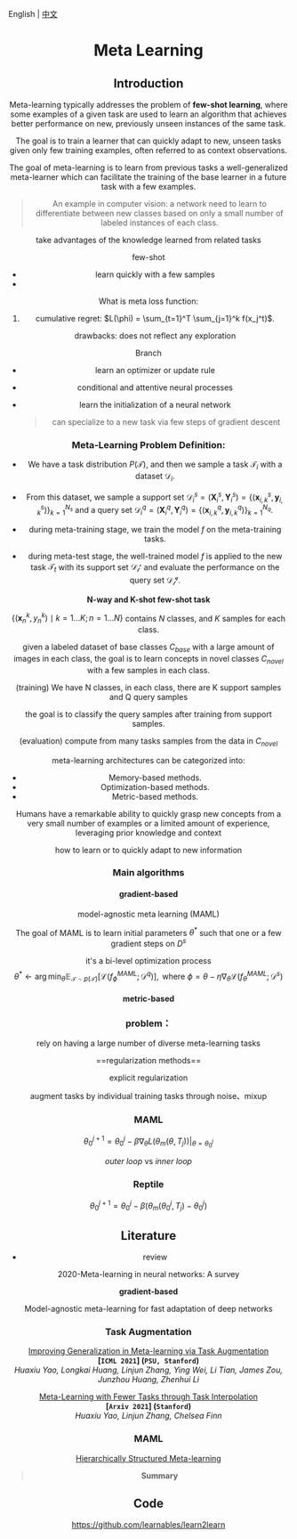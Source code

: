 English | [中文](./README.zh-CN.md)

<h1 align="center">Meta Learning</h1>
<div align="center">

## Introduction

Meta-learning typically addresses the problem of **few-shot learning**, where some examples of a given task are used to learn an algorithm that achieves better performance on new, previously unseen instances of the same task.

The goal is to train a learner that can quickly adapt to new, unseen tasks given only few training examples, often referred to as context observations.

The goal of meta-learning is to learn from previous tasks a well-generalized meta-learner which can facilitate the training of the base learner in a future task with a few examples.

> An example in computer vision: a network need to learn to differentiate between new classes based on only a small number of labeled instances of each class.



take advantages of the knowledge learned from related tasks

few-shot



- learn quickly with a few samples
- 



What is meta loss function:

1. cumulative regret: $L(\phi) = \sum_{t=1}^T \sum_{j=1}^k f(x_j^t)$.

   drawbacks: does not reflect any exploration

   

Branch

- learn an optimizer or update rule

- conditional and attentive neural processes

- learn the initialization of a neural network

  > can specialize to a new task via few steps of gradient descent



### Meta-Learning Problem Definition:

- We have a task distribution $P(\mathcal{T})$, and then we sample a task $\mathcal{T}_i$ with a dataset $\mathcal{D}_i$.

- From this dataset, we sample a support set $\mathcal{D}_i^s=(\mathbf{X}_i^s, \mathbf{Y}_i^s)=\{(\mathbf{x}_{i,k}^s, \mathbf{y}_{i,k}^s)\}_{k=1}^{N_s}$ and a query set $\mathcal{D}_i^q=(\mathbf{X}_i^q, \mathbf{Y}_i^q)=\{(\mathbf{x}_{i,k}^q, \mathbf{y}_{i,k}^q)\}_{k=1}^{N_q}$.
- during meta-training stage, we train the model $f$ on the meta-training tasks.
- during meta-test stage, the well-trained model $f$ is applied to the new task $\mathcal{T}_t$ with its support set $\mathcal{D_t^s}$ and evaluate the performance on the query set $\mathcal{D_t^q}$.

**N-way and K-shot few-shot task**

$\left\{\left(\mathbf{x}_{n}^{k}, y_{n}^{k}\right) \mid k=1 \ldots K ; n=1 \ldots N\right\}$ contains $N$ classes, and $K$ samples for each class.

given a labeled dataset of base classes $C_{base}$ with a large amount of images in each class, the goal is to learn concepts in novel classes $C_{novel}$ with a few samples in each class. 

(training) We have N classes, in each class, there are K support samples and Q query samples

the goal is to classify the query samples after training from support samples.

(evaluation) compute from many tasks samples from the data in $C_{novel}$



meta-learning architectures can be categorized into:

- Memory-based methods.
- Optimization-based methods.
- Metric-based methods.



Humans have a remarkable ability to quickly grasp new concepts from a very small number of examples or a limited amount of experience, leveraging prior knowledge and context

how to learn or to quickly adapt to new information

### Main algorithms

#### gradient-based

model-agnostic meta learning (MAML) 

The goal of MAML is to learn initial parameters $\theta^*$ such that one or a few gradient steps on $D^s$ 

it's a bi-level optimization process
$$
\theta^{*} \leftarrow \arg \min _{\theta} \mathbb{E}_{\mathcal{T} \sim p(\mathcal{T})}\left[\mathcal{L}\left(f_{\phi}^{M A M L} ; \mathcal{D}^{q}\right)\right], \text { where } \phi=\theta-\eta \nabla_{\theta} \mathcal{L}\left(f_{\theta}^{M A M L} ; \mathcal{D}^{s}\right)
$$


#### metric-based









### problem：

rely on having a large number of diverse meta-learning tasks



==regularization methods==

explicit regularization

augment tasks by individual training tasks through noise、mixup





### MAML

$$
\theta_0^{j+1} = \theta_0^j - \beta \nabla_{\theta}L(\theta_m(\theta, T_j))|_{\theta=\theta_0^j}
$$

*outer loop* vs *inner loop*

### Reptile

$$
\theta_0^{j+1} = \theta_0^j - \beta (\theta_m(\theta_0^{j}, T_j) - \theta_0^j)
$$





## Literature

- review

2020-Meta-learning in neural networks: A survey



**gradient-based**

Model-agnostic meta-learning for fast adaptation of deep networks





### Task Augmentation

[Improving Generalization in Meta-learning via Task Augmentation](https://arxiv.org/pdf/2007.13040.pdf)  
**[`ICML 2021`] (`PSU, Stanford`)**  
*Huaxiu Yao, Longkai Huang, Linjun Zhang, Ying Wei, Li Tian, James Zou, Junzhou Huang, Zhenhui Li*

[Meta-Learning with Fewer Tasks through Task Interpolation](https://arxiv.org/pdf/2106.02695.pdf)  
**[`Arxiv 2021`] (`Stanford`)**  
*Huaxiu Yao, Linjun Zhang, Chelsea Finn*



### MAML



[Hierarchically Structured Meta-learning](https://arxiv.org/pdf/1905.05301.pdf)



> **Summary**









## Code

https://github.com/learnables/learn2learn
